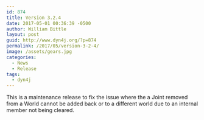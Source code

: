 ```yaml
---
id: 874
title: Version 3.2.4
date: 2017-05-01 00:36:39 -0500
author: William Bittle
layout: post
guid: http://www.dyn4j.org/?p=874
permalink: /2017/05/version-3-2-4/
image: /assets/gears.jpg
categories:
  - News
  - Release
tags:
  - dyn4j
---
```

This is a maintenance release to fix the issue where the a Joint removed from a World cannot be added back or to a different world due to an internal member not being cleared.